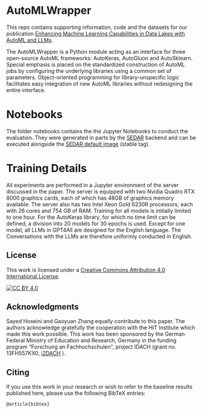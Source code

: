 # AutoMLWrapper

This repo contains supporting information, code and the datasets for our publication [Enhancing Machine Learning Capabilities in Data Lakes with AutoML and LLMs](https://link.springer.com/chapter/10.1007/978-3-031-70626-4_13).

The AutoMLWrapper is a Python module acting as an interface for three open-source AutoML frameworks: AutoKeras, AutoGluon and AutoSklearn.
Special emphasis is placed on the standardized construction of AutoML jobs by configuring the underlying libraries using a common set of parameters.
Object-oriented programming for library-unspecific logic facilitates easy integration of new AutoML libraries without redesigning the entire interface.

# Notebooks
The folder notebooks contains the the Jupyter Notebooks to conduct the evaluation. They were generated in parts by the [SEDAR](https://github.com/hsnr-data-science/SEDAR) backend and can be executed alongside the [SEDAR default image](https://hub.docker.com/r/mxibbls/gpu-jupyter-mlflow/) (stable tag). 

# Training Details

All experiments are performed in a Jupyter environment of the server discussed in the paper. 
The server is equipped with two Nvidia Quadro RTX 8000 graphics cards, each of which has 48GB of graphics memory available. 
The server also has two Intel Xeon Gold 6230R processors, each with 26 cores and 754 GB of RAM.
Training for all models is initially limited to one hour. For the AutoKeras library, for which no time limit can be defined, a division into 20 models for 30
epochs is used. Except for one model, all LLMs in GPT4All are designed for the English language. The
Conversations with the LLMs are therefore uniformly conducted in English.

## License

This work is licensed under a
[Creative Commons Attribution 4.0 International License][cc-by].

[![CC BY 4.0][cc-by-image]][cc-by]

[cc-by]: http://creativecommons.org/licenses/by/4.0/
[cc-by-image]: https://i.creativecommons.org/l/by/4.0/88x31.png


## Acknowledgments
Sayed Hoseini and Gaoyuan Zhang equally contribute to this paper. 
The authors acknowledge gratefully the cooperation with the HIT Institute which made this work possible. 
This work has been sponsored by the German Federal Ministry of Education and Research, Germany in the funding program “Forschung an Fachhochschulen”, project IDACH (grant no. 13FH557KX0, [i2DACH](https://www.hs-niederrhein.de/i2dach) ).


## Citing
If you use this work in your research or wish to refer to the baseline results published here, please use the following BibTeX entries:

```
@article{bibtex}
```
